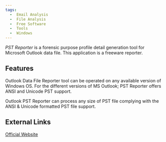 ```yaml
---
tags:
  -  Email Analysis
  -  File Analysis
  -  Free Software
  -  Tools
  -  Windows
---
```

*PST Reporter* is a forensic purpose profile detail generation tool for
Microsoft Outlook data file. This application is a freeware reporter.

## Features

Outlook Data File Reporter tool can be operated on any available version
of Windows OS. For the different versions of MS Outlook; PST Reporter
offers ANSI and Unicode PST support.

Outlook PST Reporter can process any size of PST file complying with the
ANSI & Unicode formatted PST file support.

## External Links

[Official Website](https://www.systoolsgroup.com/)
